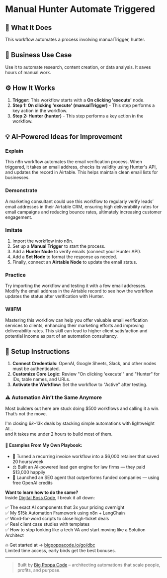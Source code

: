 # Manual Hunter Automate Triggered

## 🚀 What It Does
This workflow automates a process involving manualTrigger, hunter.

## 💼 Business Use Case
Use it to automate research, content creation, or data analysis. It saves hours of manual work.

## ⚙️ How It Works
1.  **Trigger:** This workflow starts with a **On clicking 'execute'** node.
2. **Step 1: On clicking 'execute' (manualTrigger)** - This step performs a key action in the workflow.
3. **Step 2: Hunter (hunter)** - This step performs a key action in the workflow.

## 💡 AI-Powered Ideas for Improvement
### Explain
This n8n workflow automates the email verification process. When triggered, it takes an email address, checks its validity using Hunter's API, and updates the record in Airtable. This helps maintain clean email lists for businesses.

### Demonstrate
A marketing consultant could use this workflow to regularly verify leads’ email addresses in their Airtable CRM, ensuring high deliverability rates for email campaigns and reducing bounce rates, ultimately increasing customer engagement.

### Imitate
1. Import the workflow into n8n.
2. Set up a **Manual Trigger** to start the process.
3. Add a **Hunter Node** to verify emails (connect your Hunter API).
4. Add a **Set Node** to format the response as needed.
5. Finally, connect an **Airtable Node** to update the email status.

### Practice
Try importing the workflow and testing it with a few email addresses. Modify the email address in the Airtable record to see how the workflow updates the status after verification with Hunter.

### WIIFM
Mastering this workflow can help you offer valuable email verification services to clients, enhancing their marketing efforts and improving deliverability rates. This skill can lead to higher client satisfaction and potential income as part of an automation consultancy.

## 🔧 Setup Instructions
1. **Connect Credentials:** OpenAI, Google Sheets, Slack, and other nodes must be authenticated.
2. **Customize Core Logic:** Review "On clicking 'execute'" and "Hunter" for IDs, table names, and URLs.
3. **Activate the Workflow:** Set the workflow to "Active" after testing.

### ⚠️ Automation Ain’t the Same Anymore

Most builders out here are stuck doing $500 workflows and calling it a win.  
That’s not the move.  

I'm closing $6k–$13k deals by stacking simple automations with lightweight AI...  
and it takes me under 2 hours to build most of them.

#### 🧠 Examples From My Own Playbook:
- 🔁 Turned a recurring invoice workflow into a $6,000 retainer that saved 20 hours/week  
- ⚖️ Built an AI-powered lead gen engine for law firms — they paid $13,000 happily  
- 🚀 Launched an SEO agent that outperforms funded companies — using free OpenAI credits  

**Want to learn how to do the same?**  
Inside [Digital Boss Code](https://bigpoppacode.io/go/dbc), I break it all down:

✅ The exact AI components that 3x your pricing overnight  
✅ My $15k Automation Framework using n8n + LangChain  
✅ Word-for-word scripts to close high-ticket deals  
✅ Real client case studies with templates  
✅ How to stop looking like a tech VA and start moving like a Solution Architect  

🔥 Get started at → [bigpoppacode.io/go/dbc](https://bigpoppacode.io/go/dbc)  
Limited time access, early birds get the best bonuses.

---
> Built by [Big Poppa Code](https://bigpoppacode.io) – architecting automations that scale people, profits, and purpose.

